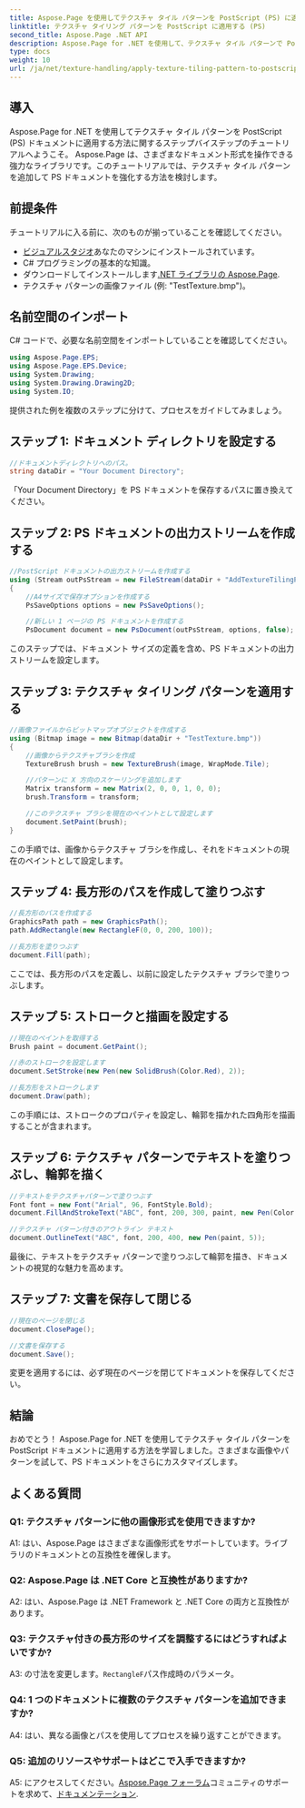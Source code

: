 ```yaml
---
title: Aspose.Page を使用してテクスチャ タイル パターンを PostScript (PS) に適用する
linktitle: テクスチャ タイリング パターンを PostScript に適用する (PS)
second_title: Aspose.Page .NET API
description: Aspose.Page for .NET を使用して、テクスチャ タイル パターンで PostScript (PS) ドキュメントを強化します。ステップバイステップのガイドに従って、クリエイティブなタッチを加えてください。
type: docs
weight: 10
url: /ja/net/texture-handling/apply-texture-tiling-pattern-to-postscript-ps/
---
```

## 導入

Aspose.Page for .NET を使用してテクスチャ タイル パターンを PostScript (PS) ドキュメントに適用する方法に関するステップバイステップのチュートリアルへようこそ。 Aspose.Page は、さまざまなドキュメント形式を操作できる強力なライブラリです。このチュートリアルでは、テクスチャ タイル パターンを追加して PS ドキュメントを強化する方法を検討します。

## 前提条件

チュートリアルに入る前に、次のものが揃っていることを確認してください。

- [ビジュアルスタジオ](https://visualstudio.microsoft.com/)あなたのマシンにインストールされています。
- C# プログラミングの基本的な知識。
- ダウンロードしてインストールします[.NET ライブラリの Aspose.Page](https://releases.aspose.com/page/net/).
- テクスチャ パターンの画像ファイル (例: "TestTexture.bmp")。

## 名前空間のインポート

C# コードで、必要な名前空間をインポートしていることを確認してください。

```csharp
using Aspose.Page.EPS;
using Aspose.Page.EPS.Device;
using System.Drawing;
using System.Drawing.Drawing2D;
using System.IO;
```

提供された例を複数のステップに分けて、プロセスをガイドしてみましょう。

## ステップ 1: ドキュメント ディレクトリを設定する

```csharp
//ドキュメントディレクトリへのパス。
string dataDir = "Your Document Directory";
```

「Your Document Directory」を PS ドキュメントを保存するパスに置き換えてください。

## ステップ 2: PS ドキュメントの出力ストリームを作成する

```csharp
//PostScript ドキュメントの出力ストリームを作成する
using (Stream outPsStream = new FileStream(dataDir + "AddTextureTilingPattern_outPS.ps", FileMode.Create))
{
    //A4サイズで保存オプションを作成する
    PsSaveOptions options = new PsSaveOptions();

    //新しい 1 ページの PS ドキュメントを作成する
    PsDocument document = new PsDocument(outPsStream, options, false);
```

このステップでは、ドキュメント サイズの定義を含め、PS ドキュメントの出力ストリームを設定します。

## ステップ 3: テクスチャ タイリング パターンを適用する

```csharp
//画像ファイルからビットマップオブジェクトを作成する
using (Bitmap image = new Bitmap(dataDir + "TestTexture.bmp"))
{
    //画像からテクスチャブラシを作成
    TextureBrush brush = new TextureBrush(image, WrapMode.Tile);

    //パターンに X 方向のスケーリングを追加します
    Matrix transform = new Matrix(2, 0, 0, 1, 0, 0);
    brush.Transform = transform;

    //このテクスチャ ブラシを現在のペイントとして設定します
    document.SetPaint(brush);
}
```

この手順では、画像からテクスチャ ブラシを作成し、それをドキュメントの現在のペイントとして設定します。

## ステップ 4: 長方形のパスを作成して塗りつぶす

```csharp
//長方形のパスを作成する
GraphicsPath path = new GraphicsPath();
path.AddRectangle(new RectangleF(0, 0, 200, 100));

//長方形を塗りつぶす
document.Fill(path);
```

ここでは、長方形のパスを定義し、以前に設定したテクスチャ ブラシで塗りつぶします。

## ステップ 5: ストロークと描画を設定する

```csharp
//現在のペイントを取得する
Brush paint = document.GetPaint();

//赤のストロークを設定します
document.SetStroke(new Pen(new SolidBrush(Color.Red), 2));

//長方形をストロークします
document.Draw(path);
```

この手順には、ストロークのプロパティを設定し、輪郭を描かれた四角形を描画することが含まれます。

## ステップ 6: テクスチャ パターンでテキストを塗りつぶし、輪郭を描く

```csharp
//テキストをテクスチャパターンで塗りつぶす
Font font = new Font("Arial", 96, FontStyle.Bold);
document.FillAndStrokeText("ABC", font, 200, 300, paint, new Pen(Color.Black, 2));

//テクスチャ パターン付きのアウトライン テキスト
document.OutlineText("ABC", font, 200, 400, new Pen(paint, 5));
```

最後に、テキストをテクスチャ パターンで塗りつぶして輪郭を描き、ドキュメントの視覚的な魅力を高めます。

## ステップ 7: 文書を保存して閉じる

```csharp
//現在のページを閉じる
document.ClosePage();

//文書を保存する
document.Save();
```

変更を適用するには、必ず現在のページを閉じてドキュメントを保存してください。

## 結論

おめでとう！ Aspose.Page for .NET を使用してテクスチャ タイル パターンを PostScript ドキュメントに適用する方法を学習しました。さまざまな画像やパターンを試して、PS ドキュメントをさらにカスタマイズします。

## よくある質問

### Q1: テクスチャ パターンに他の画像形式を使用できますか?

A1: はい、Aspose.Page はさまざまな画像形式をサポートしています。ライブラリのドキュメントとの互換性を確保します。

### Q2: Aspose.Page は .NET Core と互換性がありますか?

A2: はい、Aspose.Page は .NET Framework と .NET Core の両方と互換性があります。

### Q3: テクスチャ付きの長方形のサイズを調整するにはどうすればよいですか?

 A3: の寸法を変更します。`RectangleF`パス作成時のパラメータ。

### Q4: 1 つのドキュメントに複数のテクスチャ パターンを追加できますか?

A4: はい、異なる画像とパスを使用してプロセスを繰り返すことができます。

### Q5: 追加のリソースやサポートはどこで入手できますか?

 A5: にアクセスしてください。[Aspose.Page フォーラム](https://forum.aspose.com/c/page/39)コミュニティのサポートを求めて、[ドキュメンテーション](https://reference.aspose.com/page/net/).
